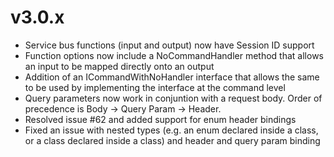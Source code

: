 # v3.0.x

* Service bus functions (input and output) now have Session ID support
* Function options now include a NoCommandHandler method that allows an input to be mapped directly onto an output
* Addition of an ICommandWithNoHandler interface that allows the same to be used by implementing the interface at the command level
* Query parameters now work in conjuntion with a request body. Order of precedence is Body -> Query Param -> Header.
* Resolved issue #62 and added support for enum header bindings
* Fixed an issue with nested types (e.g. an enum declared inside a class, or a class declared inside a class) and header and query param binding

